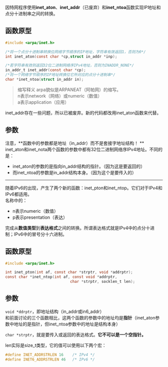 因特网程序使用**inet_aton**、**inet_addr**（已废弃）和**inet_ntoa**函数实现IP地址和点分十进制串之间的转换。
## 函数原型
```c
#include <arpa/inet.h>

/*将一个点分十进制串转换位网络字节顺序的IP地址，字符串有效返回1，否则为0*/
int inet_aton(const char *cp,struct in_addr *inp);

/*若字符串有效则返回32位二进制网络序IPv4地址，否则为INADDR_NONE*/
in_addr_t inet_addr(const char *cp);
/*将一个网络字节顺序的IP地址转换位它所对应的点分十进制串*/
char *inet_ntoa(struct in_addr in);
```
>缩写释义
arpa貌似是ARPANEAT（阿帕网）的缩写。    
n表示network（网络）或numeric（数值）    
a表示application（应用）

inet_addr存在一些问题，所以已被废弃。新的代码都改用inet_aton函数来代替。
## 参数
注意，**函数中的参数都是地址（in_addr）而不是套接字地址结构！ ** 
inet_aton和inet_nota两个函数的参数中都有32位二进制网络序IPv4地址。不同的是：
* inet_aton的参数的是指向in_addr结构的指针。（因为这是要返回的）
* 而inet_ntoa的参数是in_addr结构本身。（因为这个是要传入的）

-------------
随着IPv6的出现，产生了两个新的函数：inet_pton和inet_ntop。它们对于IPv4和IPv6都适用。  
名称中的：
- n表示numeric（数值）
- p表示presentation（表达）

完成从**数值类型**到**表达格式**之间的转换。所谓表达格式就是IPv4中的点分十进制；IPv6中的冒号分十六进制。
## 函数原型
```c
#include <arpa/inet.h>

int inet_pton(int af, const char *strptr, void *addrptr);
const char *inet_ntop(int af, const void *addrptr,
                             char *strptr, socklen_t len);
```
## 参数
`void *ddrptr`，即地址结构（in_addr或in6_addr）  
和前面讨论的三个函数相比，这两个函数的参数中的地址均是**指针**（inet_aton参数中地址的是指针，但inet_ntoa参数中的地址是结构本身） 
 
`char *strptr`，就是要传入或返回的表达格式。**它不可以是一个空指针。**
  
len实际是size_t类型，它的值可以使用以下两个宏：
```c
#define INET_ADDRSTRLEN 16    /* IPv4 */
#define INET6_ADDRSTRLEN 46   /* IPv6 */
```